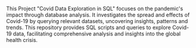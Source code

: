 This Project "Covid Data Exploration in SQL" focuses on the pandemic's impact through database analysis. It investigates the spread and effects of Covid-19 by querying relevant datasets, uncovering insights, patterns and trends. This repository provides SQL scripts and queries to explore Covid-19 data, facilitating comprehensive analysis and insights into the global health crisis.
